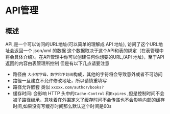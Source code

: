 # API管理

## 概述
  API,是一个可以访问的URL地址(可以简单的理解成 API 地址),
  访问了这个URL地址会返回一个 json/xml 的数据
  这个数据取决于这个API和表的绑定（在表管理中将会具体介绍）。在API管理中你可以创建任何你想要的URL,(API 地址)，至于API返回的内容由表管理所控制
但是有以下几点请要注意
  - 路径由 `大小写字母，数字和下划线`构成，其他的字符将会导致意外或者不可访问
  - 路径一旦建立不允许修改地址，所以请慎重填写
  - 路径允许嵌套 类似 `xxxxx.com/author/books?`
  - 缓存时间: 会影响 HTTP 头中的`Cache-Control` 和`Expires` ,但是控制时间不会被子路径继承，意味着在外围定义了缓存时间不会传递也不会影响内部的缓存时间,如果没有写缓存时间那么默认这个时间是60s





